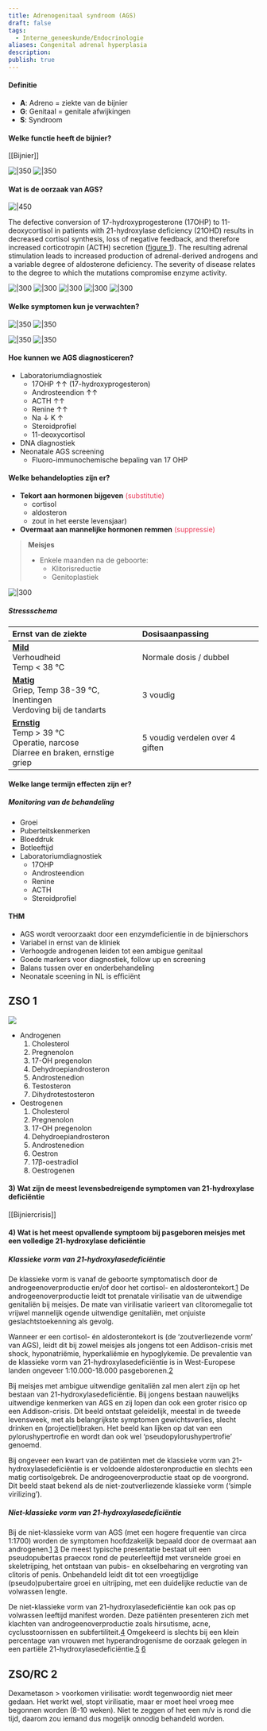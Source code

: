```yaml
---
title: Adrenogenitaal syndroom (AGS)
draft: false
tags:
  - Interne_geneeskunde/Endocrinologie
aliases: Congenital adrenal hyperplasia
description: 
publish: true
---
```


#### Definitie
- **A**: Adreno = ziekte van de bijnier 
- **G**: Genitaal = genitale afwijkingen 
- **S**: Syndroom
#### Welke functie heeft de bijnier?
[[Bijnier]]

![|350](https://i.imgur.com/HC342KD.png)
![|350](https://i.imgur.com/GlKCtCa.png)


#### Wat is de oorzaak van AGS?
![|450](https://i.imgur.com/gla5f0Q.png)

The defective conversion of 17-hydroxyprogesterone (17OHP) to 11-deoxycortisol in patients with 21-hydroxylase deficiency (21OHD) results in decreased cortisol synthesis, loss of negative feedback, and therefore increased corticotropin (ACTH) secretion ([figure 1](https://www-uptodate-com.ru.idm.oclc.org/contents/image?imageKey=ENDO%2F81907&topicKey=ENDO%2F145&search=adrenogenitaal+syndroom&rank=1%7E129&source=see_link)). The resulting adrenal stimulation leads to increased production of adrenal-derived androgens and a variable degree of aldosterone deficiency. The severity of disease relates to the degree to which the mutations compromise enzyme activity.


![|300](https://i.imgur.com/wsCFJJB.png)
![|300](https://i.imgur.com/Qpp2oLc.png)
![|300](https://i.imgur.com/gzfbkMa.png)
![|300](https://i.imgur.com/yrvHsYU.png)
![|300](https://i.imgur.com/KuI359t.png)

#### Welke symptomen kun je verwachten?
![|350](https://i.imgur.com/ZJtZXJ4.png)
![|350](https://i.imgur.com/DnTvl7O.png)

![|350](https://i.imgur.com/cLVbN41.png)
![|350](https://i.imgur.com/defq2hN.png)

#### Hoe kunnen we AGS diagnosticeren?
- Laboratoriumdiagnostiek
	- 17OHP ↑↑ (17-hydroxyprogesteron)
	- Androsteendion ↑↑
	- ACTH ↑↑
	- Renine ↑↑ 
	- Na ↓ K ↑
	- Steroidprofiel
	- 11-deoxycortisol
- DNA diagnostiek
- Neonatale AGS screening
	- Fluoro-immunochemische bepaling van 17 OHP


#### Welke behandelopties zijn er?
- **Tekort aan hormonen bijgeven** <span style='color:#eb3b5a'>(substitutie)</span>
	- cortisol
	- aldosteron
	- zout in het eerste levensjaar)
- **Overmaat aan mannelijke hormonen remmen** <span style='color:#eb3b5a'>(suppressie)</span>


> **Meisjes**
> - Enkele maanden na de geboorte: 
>	- Klitorisreductie 
>	- Genitoplastiek

![|300](https://i.imgur.com/Rhumt46.png)

##### Stressschema
| Ernst van de ziekte     | Dosisaanpassing     |
|:-----|:-----|
| <u>**Mild**</u>  </br> Verhoudheid </br> Temp < 38 °C   |  Normale dosis / dubbel    |
| <u>**Matig**</u>  </br> Griep, Temp 38-39 °C, Inentingen </br> Verdoving bij de tandarts   | 3 voudig     |
| <u>**Ernstig**</u> </br> Temp > 39 °C  </br> Operatie, narcose </br> Diarree en braken, ernstige griep  |  5 voudig verdelen over 4 giften    |

#### Welke lange termijn effecten zijn er?
##### Monitoring van de behandeling
 - Groei
 - Puberteitskenmerken
 - Bloeddruk
 - Botleeftijd
 - Laboratoriumdiagnostiek
	 - 17OHP
	 - Androsteendion
	 - Renine
	 - ACTH
	 - Steroidprofiel

#### THM
 - AGS wordt veroorzaakt door een enzymdeficientie in de bijnierschors
 - Variabel in ernst van de kliniek
 - Verhoogde androgenen leiden tot een ambigue genitaal
 - Goede markers voor diagnostiek, follow up en screening
 - Balans tussen over en onderbehandeling
 - Neonatale sceening in NL is efficiënt

## ZSO 1

![](https://i.imgur.com/bs2F5UT.png)

- Androgenen
	1. Cholesterol
	2. Pregnenolon
	3. 17-OH pregenolon
	4. Dehydroepiandrosteron
	5. Androstenedion
	6. Testosteron
	7. Dihydrotestosteron
- Oestrogenen
	1. Cholesterol
	2. Pregnenolon
	3. 17-OH pregenolon
	4. Dehydroepiandrosteron
	5. Androstenedion
	6. Oestron
	7. 17β-oestradiol
	8. Oestrogenen

#### 3)	Wat zijn de meest levensbedreigende symptomen van 21-hydroxylase deficiëntie
[[Bijniercrisis]]


#### 4)	Wat is het meest opvallende symptoom bij pasgeboren meisjes met een volledige 21-hydroxylase deficiëntie
##### Klassieke vorm van 21-hydroxylasedeficiëntie

De klassieke vorm is vanaf de geboorte symptomatisch door de androgeenoverproductie en/of door het cortisol- en aldosterontekort.[1](https://www.ntvg.nl/artikelen/het-adrenogenitaal-syndroom-klinische-aspecten-en-neonatale-screening#LIT1 "Ga naar literatuurverwijzing 'LIT1'") De androgeenoverproductie leidt tot prenatale virilisatie van de uitwendige genitaliën bij meisjes. De mate van virilisatie varieert van clitoromegalie tot vrijwel mannelijk ogende uitwendige genitaliën, met onjuiste geslachtstoekenning als gevolg.

Wanneer er een cortisol- én aldosterontekort is (de ‘zoutverliezende vorm’ van AGS), leidt dit bij zowel meisjes als jongens tot een Addison-crisis met shock, hyponatriëmie, hyperkaliëmie en hypoglykemie. De prevalentie van de klassieke vorm van 21-hydroxylasedeficiëntie is in West-Europese landen ongeveer 1:10.000-18.000 pasgeborenen.[2](https://www.ntvg.nl/artikelen/het-adrenogenitaal-syndroom-klinische-aspecten-en-neonatale-screening#LIT2 "Ga naar literatuurverwijzing 'LIT2'")

Bij meisjes met ambigue uitwendige genitaliën zal men alert zijn op het bestaan van 21-hydroxylasedeficiëntie. Bij jongens bestaan nauwelijks uitwendige kenmerken van AGS en zij lopen dan ook een groter risico op een Addison-crisis. Dit beeld ontstaat geleidelijk, meestal in de tweede levensweek, met als belangrijkste symptomen gewichtsverlies, slecht drinken en (projectiel)braken. Het beeld kan lijken op dat van een pylorushypertrofie en wordt dan ook wel ‘pseudopylorushypertrofie’ genoemd.

Bij ongeveer een kwart van de patiënten met de klassieke vorm van 21-hydroxylasedeficiëntie is er voldoende aldosteronproductie en slechts een matig cortisolgebrek. De androgeenoverproductie staat op de voorgrond. Dit beeld staat bekend als de niet-zoutverliezende klassieke vorm (‘simple virilizing’).

##### Niet-klassieke vorm van 21-hydroxylasedeficiëntie

Bij de niet-klassieke vorm van AGS (met een hogere frequentie van circa 1:1700) worden de symptomen hoofdzakelijk bepaald door de overmaat aan androgenen.[1](https://www.ntvg.nl/artikelen/het-adrenogenitaal-syndroom-klinische-aspecten-en-neonatale-screening#LIT1 "Ga naar literatuurverwijzing 'LIT1'") [3](https://www.ntvg.nl/artikelen/het-adrenogenitaal-syndroom-klinische-aspecten-en-neonatale-screening#LIT3 "Ga naar literatuurverwijzing 'LIT3'") De meest typische presentatie bestaat uit een pseudopubertas praecox rond de peuterleeftijd met versnelde groei en skeletrijping, het ontstaan van pubis- en okselbeharing en vergroting van clitoris of penis. Onbehandeld leidt dit tot een vroegtijdige (pseudo)pubertaire groei en uitrijping, met een duidelijke reductie van de volwassen lengte.

De niet-klassieke vorm van 21-hydroxylasedeficiëntie kan ook pas op volwassen leeftijd manifest worden. Deze patiënten presenteren zich met klachten van androgeenoverproductie zoals hirsutisme, acne, cyclusstoornissen en subfertiliteit.[4](https://www.ntvg.nl/artikelen/het-adrenogenitaal-syndroom-klinische-aspecten-en-neonatale-screening#LIT4 "Ga naar literatuurverwijzing 'LIT4'") Omgekeerd is slechts bij een klein percentage van vrouwen met hyperandrogenisme de oorzaak gelegen in een partiële 21-hydroxylasedeficiëntie.[5](https://www.ntvg.nl/artikelen/het-adrenogenitaal-syndroom-klinische-aspecten-en-neonatale-screening#LIT5 "Ga naar literatuurverwijzing 'LIT5'") [6](https://www.ntvg.nl/artikelen/het-adrenogenitaal-syndroom-klinische-aspecten-en-neonatale-screening#LIT6 "Ga naar literatuurverwijzing 'LIT6'")

## ZSO/RC 2
Dexametason > voorkomen virilisatie: wordt tegenwoordig niet meer gedaan. Het werkt wel, stopt virilisatie, maar er moet heel vroeg mee begonnen worden (8-10 weken). Niet te zeggen of het een m/v is rond die tijd, daarom zou iemand dus mogelijk onnodig behandeld worden. 


